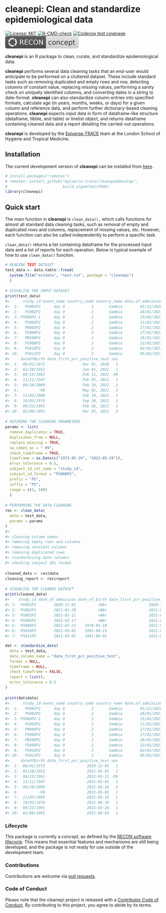 
<!-- README.md is generated from README.Rmd. Please edit that file. -->
<!-- The code to render this README is stored in .github/workflows/render-readme.yaml -->
<!-- Variables marked with double curly braces will be transformed beforehand: -->
<!-- `packagename` is extracted from the DESCRIPTION file -->
<!-- `gh_repo` is extracted via a special environment variable in GitHub Actions -->
<!-- README.md is generated from README.Rmd. Please edit that file -->

# cleanepi: Clean and standardize epidemiological data

<!-- badges: start -->

[![License:
MIT](https://img.shields.io/badge/License-MIT-yellow.svg)](https://opensource.org/licenses/MIT)
[![R-CMD-check](https://github.com/epiverse-trace/cleanepi/actions/workflows/R-CMD-check.yaml/badge.svg)](https://github.com/epiverse-trace/cleanepi/actions/workflows/R-CMD-check.yaml)
[![Codecov test
coverage](https://codecov.io/gh/epiverse-trace/cleanepi/branch/main/graph/badge.svg)](https://app.codecov.io/gh/epiverse-trace/cleanepi?branch=main)
[![lifecycle-concept](https://raw.githubusercontent.com/reconverse/reconverse.github.io/master/images/badge-concept.svg)](https://www.reconverse.org/lifecycle.html#concept)

<!-- badges: end -->

**cleanepi** is an R package to clean, curate, and standardize
epidemiological data.

**cleanepi** performs several data cleaning tasks that an end-user would
anticipate to be performed on a cluttered dataset. These include
standard tasks such as removing duplicated and empty rows and row,
detecting columns of constant value, replacing missing values,
performing a sanity check on uniquely identified columns, and converting
dates in a string to date-format. **cleanepi** can also standardize
column entries into specified formats, calculate age (in years, months,
weeks, or days) for a given column and reference data, and perform
further dictionary-based cleaning operations. **cleanepi** expects input
data in form of dataframe-like structure (dataframe, tibble, and table)
or linelist object, and returns dataframe containing cleaned data and a
report detailing the carried-out operations.

**cleanepi** is developed by the
[Epiverse-TRACE](https://data.org/initiatives/epiverse/) team at the
London School of Hygiene and Tropical Medicine.

## Installation

The current development version of **cleanepi** can be installed from
[here](https://epiverse-trace.github.io/cleanepi/dev/).

``` r
# install.packages("remotes")
# remotes::install_github("epiverse-trace/cleanepi@develop", 
#                         build_vignettes=TRUE)
library(cleanepi)
```

## Quick start

The main function in **cleanepi** is `clean_data(),` which calls
functions for almost all standard data cleaning tasks, such as removal
of empty and duplicated rows and columns, replacement of missing values,
etc. However, each function can also be called independently to perform
a specific task.

`clean_data()` returns a list containing dataframe for the processed
input data and a list of reports for each operation. Below is typical
example of how to use `clean_data()` function.

``` r
# READING TEST DATASET
test_data <- data.table::fread(
  system.file("extdata", "test.txt", package = "cleanepi")
  )

# VISUALISE THE INPUT DATASET
print(test_data)
#>      study_id event_name country_code country_name date.of.admission
#>  1:   PS001P2      day 0            2       Gambia        01/12/2020
#>  2:   PS002P2      day 0            2       Gambia        28/01/2021
#>  3: PS004P2-1      day 0            2       Gambia        15/02/2021
#>  4:   PS003P2      day 0            2       Gambia        11/02/2021
#>  5:   P0005P2      day 0            2       Gambia        17/02/2021
#>  6:   PS006P2      day 0            2       Gambia        17/02/2021
#>  7:   PB500P2      day 0            2       Gambia        28/02/2021
#>  8:   PS008P2      day 0            2       Gambia        22/02/2021
#>  9:   PS010P2      day 0            2       Gambia        02/03/2021
#> 10:   PS011P2      day 0            2       Gambia        05/03/2021
#>     dateOfBirth date_first_pcr_positive_test sex
#>  1:  06/01/1972                 Dec 01, 2020   1
#>  2:  02/20/1952                 Jan 01, 2021   1
#>  3:  06/15/1961                 Feb 11, 2021 -99
#>  4:  11/11/1947                 Feb 01, 2021   1
#>  5:  09/26/2000                 Feb 16, 2021   2
#>  6:         -99                 May 02, 2021   2
#>  7:  11/03/1989                 Feb 19, 2021   1
#>  8:  10/05/1976                 Sep 20, 2021   2
#>  9:  09/23/1991                 Feb 26, 2021   1
#> 10:  02/08/1991                 Mar 03, 2021   2

# DEFINING THE CLEANING PARAMETERS
params <- list(
  remove_duplicates = TRUE,
  duplicates_from = NULL,
  replace_missing = TRUE,
  na_comes_as = "-99",
  check_timeframe = TRUE,
  timeframe = as.Date(c("1973-05-29", "2023-05-29")),
  error_tolerance = 0.5,
  subject_id_col_name = "study_id",
  subject_id_format = "PS000P2",
  prefix = "PS",
  suffix = "P2",
  range = c(1, 100)
  )

# PERFORMING THE DATA CLEANING
res <- clean_data(
  data = test_data,
  params = params
)
#> 
#> cleaning column names
#> removing empty rows and columns
#> removing constant columns
#> removing duplicated rows
#> standardising date columns
#> checking subject IDs format

cleaned_data <- res$data
cleaning_report <- res$report

# VISUALISE THE CLEANED DATASET
print(cleaned_data)
#>    study_id date_of_admission date_of_birth date_first_pcr_positive_test sex
#> 1:  PS001P2        2020-12-01          <NA>                   2020-12-01   1
#> 2:  PS002P2        2021-01-28          <NA>                   2021-01-01   1
#> 3:  PS003P2        2021-02-11          <NA>                   2021-02-01   1
#> 4:  PS006P2        2021-02-17          <NA>                   2021-05-02   2
#> 5:  PS008P2        2021-02-22    1976-05-10                   2021-09-20   2
#> 6:  PS010P2        2021-03-02    1991-09-23                   2021-02-26   1
#> 7:  PS011P2        2021-03-05    1991-08-02                   2021-03-03   2
```

``` r
dat <- standardize_date(
  data = test_data,
  date_column_name = "date_first_pcr_positive_test",
  format = NULL,
  timeframe = NULL,
  check_timeframe = FALSE,
  report = list(),
  error_tolerance = 0.5
)

print(dat$data)
#>      study_id event_name country_code country_name date.of.admission
#>  1:   PS001P2      day 0            2       Gambia        01/12/2020
#>  2:   PS002P2      day 0            2       Gambia        28/01/2021
#>  3: PS004P2-1      day 0            2       Gambia        15/02/2021
#>  4:   PS003P2      day 0            2       Gambia        11/02/2021
#>  5:   P0005P2      day 0            2       Gambia        17/02/2021
#>  6:   PS006P2      day 0            2       Gambia        17/02/2021
#>  7:   PB500P2      day 0            2       Gambia        28/02/2021
#>  8:   PS008P2      day 0            2       Gambia        22/02/2021
#>  9:   PS010P2      day 0            2       Gambia        02/03/2021
#> 10:   PS011P2      day 0            2       Gambia        05/03/2021
#>     dateOfBirth date_first_pcr_positive_test sex
#>  1:  06/01/1972                   2020-12-01   1
#>  2:  02/20/1952                   2021-01-01   1
#>  3:  06/15/1961                   2021-02-11 -99
#>  4:  11/11/1947                   2021-02-01   1
#>  5:  09/26/2000                   2021-02-16   2
#>  6:         -99                   2021-05-02   2
#>  7:  11/03/1989                   2021-02-19   1
#>  8:  10/05/1976                   2021-09-20   2
#>  9:  09/23/1991                   2021-02-26   1
#> 10:  02/08/1991                   2021-03-03   2
```

### Lifecycle

This package is currently a *concept*, as defined by the [RECON software
lifecycle](https://www.reconverse.org/lifecycle.html). This means that
essential features and mechanisms are still being developed, and the
package is not ready for use outside of the development team.

### Contributions

Contributions are welcome via [pull
requests](https://github.com/%7B%7B%20gh_repo%20%7D%7D/pulls).

### Code of Conduct

Please note that the cleanepi project is released with a [Contributor
Code of
Conduct](https://github.com/epiverse-trace/.github/blob/main/CODE_OF_CONDUCT.md).
By contributing to this project, you agree to abide by its terms.
